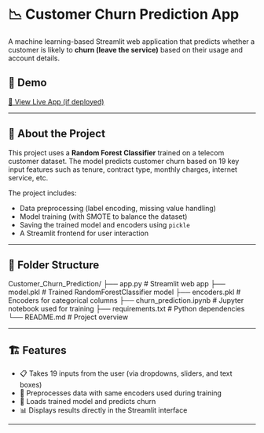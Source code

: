 # 📉 Customer Churn Prediction App

A machine learning-based Streamlit web application that predicts whether a customer is likely to **churn (leave the service)** based on their usage and account details.

## 🚀 Demo

[🔗 View Live App (if deployed)](https://customerchurnprediction-8cmbhcplqb92fvzkk5zrzh.streamlit.app/)

---

## 🧠 About the Project

This project uses a **Random Forest Classifier** trained on a telecom customer dataset. The model predicts customer churn based on 19 key input features such as tenure, contract type, monthly charges, internet service, etc.

The project includes:
- Data preprocessing (label encoding, missing value handling)
- Model training (with SMOTE to balance the dataset)
- Saving the trained model and encoders using `pickle`
- A Streamlit frontend for user interaction

---

## 📂 Folder Structure

Customer_Churn_Prediction/
├── app.py # Streamlit web app
├── model.pkl # Trained RandomForestClassifier model
├── encoders.pkl # Encoders for categorical columns
├── churn_prediction.ipynb # Jupyter notebook used for training
├── requirements.txt # Python dependencies
└── README.md # Project overview

---

## 🏗️ Features

- 📋 Takes 19 inputs from the user (via dropdowns, sliders, and text boxes)
- 🔄 Preprocesses data with same encoders used during training
- 🤖 Loads trained model and predicts churn
- 📊 Displays results directly in the Streamlit interface

---
